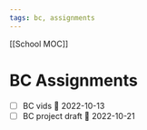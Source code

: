 ```yaml
---
tags: bc, assignments
---
```

[[School MOC]]
# BC Assignments

- [ ] BC vids 📅 2022-10-13
- [ ] BC project draft 📅 2022-10-21 
